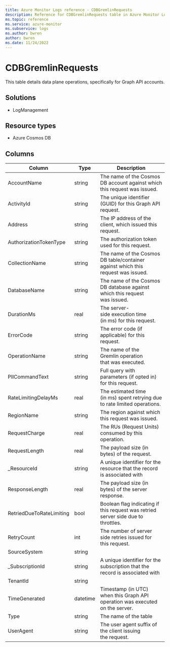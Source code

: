 ```yaml
---
title: Azure Monitor Logs reference - CDBGremlinRequests
description: Reference for CDBGremlinRequests table in Azure Monitor Logs.
ms.topic: reference
ms.service: azure-monitor
ms.subservice: logs
ms.author: bwren
author: bwren
ms.date: 11/24/2022
---
```


# CDBGremlinRequests

 This table details data plane operations, specifically for Graph API accounts.

## Solutions

- LogManagement
## Resource types

- Azure Cosmos DB




## Columns

| Column | Type | Description |
| --- | --- | --- |
| AccountName | string | The name of the Cosmos DB account against which this request was issued. |
| ActivityId | string | The unique identifier (GUID) for this Graph API request. |
| Address | string | The IP address of the client, which issued this request. |
| AuthorizationTokenType | string | The authorization token used  for this request. |
| CollectionName | string | The name of the Cosmos DB table/container against which this request was issued. |
| DatabaseName | string | The name of the Cosmos DB database against which this request was issued. |
| DurationMs | real | The server-side execution time (in ms) for this request. |
| ErrorCode | string | The error code (if applicable) for this request. |
| OperationName | string | The name of the Gremlin operation that was executed. |
| PIICommandText | string | Full query with parameters (if opted in) for this request. |
| RateLimitingDelayMs | real | The estimated time (in ms) spent retrying due to rate limited operations. |
| RegionName | string | The region against which this request was issued. |
| RequestCharge | real | The RUs (Request Units) consumed by this operation. |
| RequestLength | real | The payload size (in bytes) of the request. |
| _ResourceId | string | A unique identifier for the resource that the record is associated with |
| ResponseLength | real | The payload size (in bytes) of the server response. |
| RetriedDueToRateLimiting | bool | Boolean flag indicating if this request was retried server side due to throttles. |
| RetryCount | int | The number of server side retries issued for this request. |
| SourceSystem | string |  |
| _SubscriptionId | string | A unique identifier for the subscription that the record is associated with |
| TenantId | string |  |
| TimeGenerated | datetime | Timestamp (in UTC) when this Graph API operation was executed on the server. |
| Type | string | The name of the table |
| UserAgent | string | The user agent suffix of the client issuing the request. |
